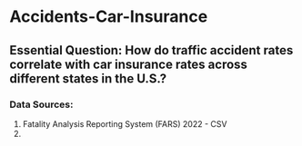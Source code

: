 # Accidents-Car-Insurance
## Essential Question: How do traffic accident rates correlate with car insurance rates across different states in the U.S.?
### Data Sources:
1. Fatality Analysis Reporting System (FARS) 2022 - CSV
2. 
